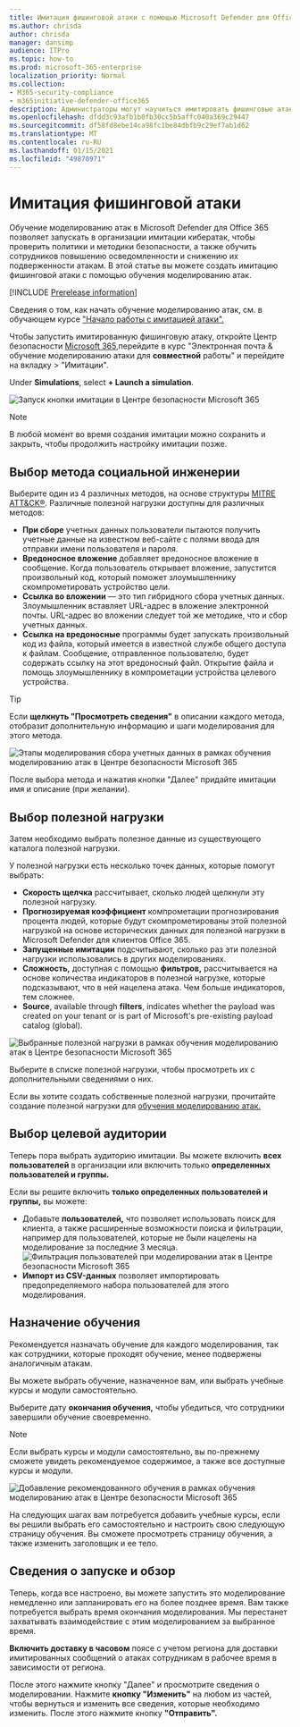 ```yaml
---
title: Имитация фишинговой атаки с помощью Microsoft Defender для Office 365
ms.author: chrisda
author: chrisda
manager: dansimp
audience: ITPro
ms.topic: how-to
ms.prod: microsoft-365-enterprise
localization_priority: Normal
ms.collection:
- M365-security-compliance
- m365initiative-defender-office365
description: Администраторы могут научиться имитировать фишинговые атаки и обучить пользователей предотвращению фишинга с помощью обучения имитации атак в Microsoft Defender для Office 365.
ms.openlocfilehash: dfdd3c93afb1b0fb30cc5b5affc040a369c29447
ms.sourcegitcommit: df58fd8ebe14ca98fc1be84dbfb9c29ef7ab1d62
ms.translationtype: MT
ms.contentlocale: ru-RU
ms.lasthandoff: 01/15/2021
ms.locfileid: "49870971"
---
```

# <a name="simulate-a-phishing-attack"></a>Имитация фишинговой атаки

Обучение моделированию атак в Microsoft Defender для Office 365 позволяет запускать в организации имитации кибератак, чтобы проверить политики и методики безопасности, а также обучить сотрудников повышению осведомленности и снижению их подверженности атакам. В этой статье вы можете создать имитацию фишинговой атаки с помощью обучения моделированию атак.

[!INCLUDE [Prerelease information](../includes/prerelease.md)]

Сведения о том, как начать обучение моделированию атак, см. в обучающем курсе ["Начало работы с имитацией атаки".](attack-simulation-training-get-started.md)

Чтобы запустить имитированную фишинговую атаку, откройте Центр безопасности [Microsoft 365,](https://security.microsoft.com/)перейдите в курс "Электронная почта & обучение моделированию атаки для **совместной** работы" и перейдите на вкладку \> "Имитации". [](https://security.microsoft.com/attacksimulator?viewid=simulations)

Under **Simulations**, select **+ Launch a simulation**.

![Запуск кнопки имитации в Центре безопасности Microsoft 365](../../media/attack-sim-preview-launch.png)

> [!NOTE]
> В любой момент во время создания имитации можно сохранить и закрыть, чтобы продолжить настройку имитации позже.

## <a name="selecting-a-social-engineering-technique"></a>Выбор метода социальной инженерии

Выберите один из 4 различных методов, на основе структуры [MITRE ATT&CK®](https://attack.mitre.org/techniques/enterprise/). Различные полезной нагрузки доступны для различных методов:

- **При сборе** учетных данных пользователи пытаются получить учетные данные на известном веб-сайте с полями ввода для отправки имени пользователя и пароля.
- **Вредоносное вложение** добавляет вредоносное вложение в сообщение. Когда пользователь открывает вложение, запустится произвольный код, который поможет злоумышленнику скомпрометировать устройство цели.
- **Ссылка во вложении** — это тип гибридного сбора учетных данных. Злоумышленник вставляет URL-адрес в вложение электронной почты. URL-адрес во вложении следует той же методике, что и сбор учетных данных.
- **Ссылка на вредоносные** программы будет запускать произвольный код из файла, который имеется в известной службе общего доступа к файлам. Сообщение, отправленное пользователю, будет содержать ссылку на этот вредоносный файл. Открытие файла и помощь злоумышленнику в компрометации устройства целевого устройства.

> [!TIP]
> Если **щелкнуть "Просмотреть сведения"** в описании каждого метода, отобразит дополнительную информацию и шаги моделирования для этого метода.
>
> ![Этапы моделирования сбора учетных данных в рамках обучения моделированию атак в Центре безопасности Microsoft 365](../../media/attack-sim-preview-sim-steps.png)

После выбора метода и нажатия кнопки "Далее" придайте имитации имя и описание (при желании).

## <a name="selecting-a-payload"></a>Выбор полезной нагрузки

Затем необходимо выбрать полезное данные из существующего каталога полезной нагрузки.

У полезной нагрузки есть несколько точек данных, которые помогут выбрать:

- **Скорость щелчка** рассчитывает, сколько людей щелкнули эту полезной нагрузку.
- **Прогнозируемая коэффициент** компрометации прогнозирования процента людей, которые будут скомпрометированы этой полезной нагрузкой на основе исторических данных для полезной нагрузки в Microsoft Defender для клиентов Office 365.
- **Запущенные имитации** подсчитывают, сколько раз эти полезной нагрузки использовались в других моделированиях.
- **Сложность,** доступная с помощью **фильтров,** рассчитывается на основе количества индикаторов в полезной нагрузке, которые подсказывают, что в ней нацелена атака. Чем больше индикаторов, тем сложнее.
- **Source**, available through **filters**, indicates whether the payload was created on your tenant or is part of Microsoft's pre-existing payload catalog (global).

![Выбранные полезной нагрузки в рамках обучения моделированию атак в Центре безопасности Microsoft 365](../../media/attack-sim-preview-select-payload.png)

Выберите в списке полезной нагрузки, чтобы просмотреть их с дополнительными сведениями о них.

Если вы хотите создать собственные полезной нагрузки, прочитайте создание полезной нагрузки для [обучения моделированию атак.](attack-simulation-training-payloads.md)

## <a name="audience-targeting"></a>Выбор целевой аудитории

Теперь пора выбрать аудиторию имитации. Вы можете включить **всех пользователей** в организации или включить только **определенных пользователей и группы.**

Если вы решите включить **только определенных пользователей и группы,** вы можете:

- Добавьте **пользователей,** что позволяет использовать поиск для клиента, а также расширенные возможности поиска и фильтрации, например для пользователей, которые не были нацелены на моделирование за последние 3 месяца.
  ![Фильтрация пользователей при моделировании атак в Центре безопасности Microsoft 365](../../media/attack-sim-preview-user-targeting.png)
- **Импорт из CSV-данных** позволяет импортировать предопределяемого набора пользователей для этого моделирования.

## <a name="assigning-training"></a>Назначение обучения

Рекомендуется назначать обучение для каждого моделирования, так как сотрудники, которые проходят обучение, менее подвержены аналогичным атакам.

Вы можете выбрать обучение, назначенное вам, или выбрать учебные курсы и модули самостоятельно.

Выберите дату **окончания обучения,** чтобы убедиться, что сотрудники завершили обучение своевременно.

> [!NOTE]
> Если выбрать курсы и модули самостоятельно, вы по-прежнему сможете увидеть рекомендуемое содержимое, а также все доступные курсы и модули.
>
> ![Добавление рекомендованного обучения в рамках обучения моделированию атак в Центре безопасности Microsoft 365](../../media/attack-sim-preview-add-training.png)

На следующих шагах вам  потребуется добавить учебные курсы, если вы решили выбрать его самостоятельно и настроить свою следующую страницу обучения. Вы сможете просмотреть страницу обучения, а также изменить заголовщик и ее тело.

## <a name="launch-details-and-review"></a>Сведения о запуске и обзор

Теперь, когда все настроено, вы можете запустить это моделирование немедленно или запланировать его на более позднее время. Вам также потребуется выбрать время окончания моделирования. Мы перестанет захватывать взаимодействие с этим моделированием за выбранное время.

**Включить доставку в часовом** поясе с учетом региона для доставки имитированных сообщений о атаках сотрудникам в рабочее время в зависимости от региона.

После этого нажмите кнопку  "Далее" и просмотрите сведения о моделировании. Нажмите **кнопку "Изменить"** на любом из частей, чтобы вернуться и изменить все сведения, которые необходимо изменить. После этого нажмите кнопку **"Отправить".**
